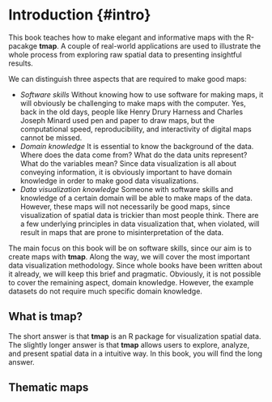 

# Introduction {#intro}

This book teaches how to make elegant and informative maps with the R-pacakge **tmap**.
A couple of real-world applications are used to illustrate the whole process from exploring raw spatial data to presenting insightful results.

We can distinguish three aspects that are required to make good maps:

* *Software skills* Without knowing how to use software for making maps, it will obviously be challenging to make maps with the computer.
Yes, back in the old days, people like Henry Drury Harness and Charles Joseph Minard used pen and paper to draw maps, but the computational speed, reproducibility, and interactivity of digital maps cannot be missed.
* *Domain knowledge* It is essential to know the background of the data. 
Where does the data come from? 
What do the data units represent? 
What do the variables mean? 
Since data visualization is all about conveying information, it is obviously important to have domain knowledge in order to make good data visualizations.
* *Data visualization knowledge* Someone with software skills and knowledge of a certain domain will be able to make maps of the data.
However, these maps will not necessarily be good maps, since visualization of spatial data is trickier than most people think. 
There are a few underlying principles in data visualization that, when violated, will result in maps that are prone to misinterpretation of the data.

The main focus on this book will be on software skills, since our aim is to create maps with **tmap**. 
Along the way, we will cover the most important data visualization methodology. 
Since whole books have been written about it already, we will keep this brief and pragmatic. 
Obviously, it is not possible to cover the remaining aspect, domain knowledge.
However, the example datasets do not require much specific domain knowledge.


## What is **tmap**?

The short answer is that **tmap** is an R package for visualization spatial data. 
The slightly longer answer is that **tmap** allows users to explore, analyze, and present spatial data in a intuitive way. 
In this book, you will find the long answer.

## Thematic maps
